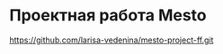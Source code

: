 # Проектная работа Mesto

https://github.com/larisa-vedenina/mesto-project-ff.git

<!-- Привет! Прошу прощения, сдаю на первое ревью то, что есть, тк сейчас строгий дедлайн, а я не хочу терять месяц, если переведут в другую когорту. Мне нужны 2-3 дня, чтобы доделать. Спасибо за понимание <3! -->